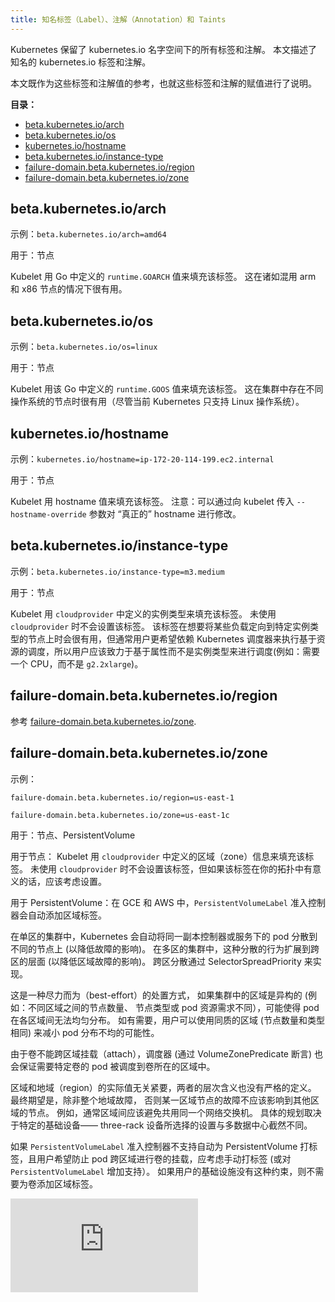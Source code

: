 ```yaml
---
title: 知名标签（Label）、注解（Annotation）和 Taints
---
```


Kubernetes 保留了 kubernetes.io 名字空间下的所有标签和注解。 本文描述了知名的
kubernetes.io 标签和注解。

本文既作为这些标签和注解值的参考，也就这些标签和注解的赋值进行了说明。

**目录：**
<!-- BEGIN MUNGE: GENERATED_TOC -->

- [beta.kubernetes.io/arch](#betakubernetesioarch)
- [beta.kubernetes.io/os](#betakubernetesioos)
- [kubernetes.io/hostname](#kubernetesiohostname)
- [beta.kubernetes.io/instance-type](#betakubernetesioinstance-type)
- [failure-domain.beta.kubernetes.io/region](#failure-domainbetakubernetesioregion)
- [failure-domain.beta.kubernetes.io/zone](#failure-domainbetakubernetesiozone)

<!-- END MUNGE: GENERATED_TOC -->


## beta.kubernetes.io/arch

示例：`beta.kubernetes.io/arch=amd64`

用于：节点

Kubelet 用 Go 中定义的 `runtime.GOARCH` 值来填充该标签。 这在诸如混用 arm 和 x86 节点的情况下很有用。

## beta.kubernetes.io/os

示例：`beta.kubernetes.io/os=linux`

用于：节点

Kubelet 用该 Go 中定义的 `runtime.GOOS` 值来填充该标签。 这在集群中存在不同操作系统的节点时很有用（尽管当前 Kubernetes 只支持 Linux 操作系统）。

## kubernetes.io/hostname

示例：`kubernetes.io/hostname=ip-172-20-114-199.ec2.internal`

用于：节点

Kubelet 用 hostname 值来填充该标签。 注意：可以通过向 kubelet 传入 `--hostname-override`
参数对 “真正的” hostname 进行修改。

## beta.kubernetes.io/instance-type

示例：`beta.kubernetes.io/instance-type=m3.medium`

用于：节点

Kubelet 用 `cloudprovider` 中定义的实例类型来填充该标签。 未使用 `cloudprovider` 时不会设置该标签。
该标签在想要将某些负载定向到特定实例类型的节点上时会很有用，但通常用户更希望依赖 Kubernetes 调度器来执行基于资源的调度，所以用户应该致力于基于属性而不是实例类型来进行调度(例如：需要一个 CPU，而不是 `g2.2xlarge`)。


## failure-domain.beta.kubernetes.io/region

参考 [failure-domain.beta.kubernetes.io/zone](#failure-domainbetakubernetesiozone).

## failure-domain.beta.kubernetes.io/zone

示例：

`failure-domain.beta.kubernetes.io/region=us-east-1`

`failure-domain.beta.kubernetes.io/zone=us-east-1c`

用于：节点、PersistentVolume

用于节点： Kubelet 用 `cloudprovider` 中定义的区域（zone）信息来填充该标签。 未使用 `cloudprovider` 
时不会设置该标签，但如果该标签在你的拓扑中有意义的话，应该考虑设置。

用于 PersistentVolume：在 GCE 和 AWS 中，`PersistentVolumeLabel` 准入控制器会自动添加区域标签。

在单区的集群中，Kubernetes 会自动将同一副本控制器或服务下的 pod 分散到不同的节点上 (以降低故障的影响)。 
在多区的集群中，这种分散的行为扩展到跨区的层面 (以降低区域故障的影响)。 跨区分散通过 SelectorSpreadPriority 
来实现。

这是一种尽力而为（best-effort）的处置方式， 如果集群中的区域是异构的 (例如：不同区域之间的节点数量、
节点类型或 pod 资源需求不同），可能使得 pod 在各区域间无法均匀分布。 如有需要，用户可以使用同质的区域 
(节点数量和类型相同) 来减小 pod 分布不均的可能性。

由于卷不能跨区域挂载（attach），调度器 (通过 VolumeZonePredicate 断言) 也会保证需要特定卷的 pod 
被调度到卷所在的区域中。


区域和地域（region）的实际值无关紧要，两者的层次含义也没有严格的定义。 最终期望是，除非整个地域故障，
否则某一区域节点的故障不应该影响到其他区域的节点。 例如，通常区域间应该避免共用同一个网络交换机。 
具体的规划取决于特定的基础设备—— three-rack 设备所选择的设置与多数据中心截然不同。

如果 `PersistentVolumeLabel` 准入控制器不支持自动为 PersistentVolume 打标签，且用户希望防止 pod
跨区域进行卷的挂载，应考虑手动打标签 (或对 `PersistentVolumeLabel` 增加支持）。 如果用户的基础设施没有这种约束，则不需要为卷添加区域标签。






<!-- BEGIN MUNGE: GENERATED_ANALYTICS -->
[![分析](https://kubernetes-site.appspot.com/UA-36037335-10/GitHub/docs/api-reference/labels-annotations-taints.md?pixel)]()
<!-- END MUNGE: GENERATED_ANALYTICS -->
